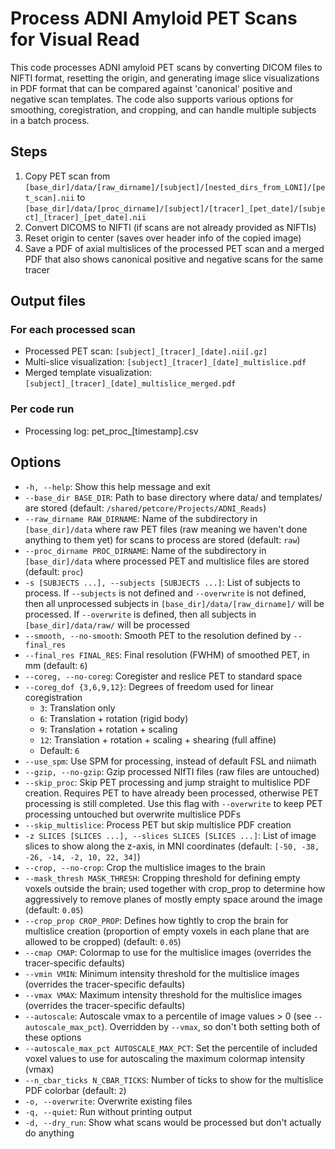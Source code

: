 # Process ADNI Amyloid PET Scans for Visual Read

This code processes ADNI amyloid PET scans by converting DICOM files to NIFTI format, resetting the origin, and generating image slice visualizations in PDF format that can be compared against 'canonical' positive and negative scan templates. The code also supports various options for smoothing, coregistration, and cropping, and can handle multiple subjects in a batch process.

## Steps
1. Copy PET scan from `[base_dir]/data/[raw_dirname]/[subject]/[nested_dirs_from_LONI]/[pet_scan].nii` to `[base_dir]/data/[proc_dirname]/[subject]/[tracer]_[pet_date]/[subject]_[tracer]_[pet_date].nii`
2. Convert DICOMS to NIFTI (if scans are not already provided as NIFTIs)
3. Reset origin to center (saves over header info of the copied image)
4. Save a PDF of axial multislices of the processed PET scan and a merged PDF that also shows canonical positive and negative scans for the same tracer

## Output files
### For each processed scan
- Processed PET scan: `[subject]_[tracer]_[date].nii[.gz]`
- Multi-slice visualization: `[subject]_[tracer]_[date]_multislice.pdf`
- Merged template visualization: `[subject]_[tracer]_[date]_multislice_merged.pdf`

### Per code run
- Processing log: pet_proc_[timestamp].csv

## Options
- `-h, --help`: Show this help message and exit
- `--base_dir BASE_DIR`: Path to base directory where data/ and templates/ are stored (default: `/shared/petcore/Projects/ADNI_Reads`)
- `--raw_dirname RAW_DIRNAME`: Name of the subdirectory in `[base_dir]/data` where raw PET files (raw meaning we haven't done anything to them yet) for scans to process are stored (default: `raw`)
- `--proc_dirname PROC_DIRNAME`: Name of the subdirectory in `[base_dir]/data` where processed PET and multislice files are stored (default: `proc`)
- `-s [SUBJECTS ...], --subjects [SUBJECTS ...]`: List of subjects to process. If `--subjects` is not defined and `--overwrite` is not defined, then all unprocessed subjects in `[base_dir]/data/[raw_dirname]/` will be processed. If `--overwrite` is defined, then all subjects in `[base_dir]/data/raw/` will be processed
- `--smooth, --no-smooth`: Smooth PET to the resolution defined by `--final_res`
- `--final_res FINAL_RES`: Final resolution (FWHM) of smoothed PET, in mm (default: `6`)
- `--coreg, --no-coreg`: Coregister and reslice PET to standard space
- `--coreg_dof {3,6,9,12}`: Degrees of freedom used for linear coregistration
  - `3`: Translation only
  - `6`: Translation + rotation (rigid body)
  - `9`: Translation + rotation + scaling
  - `12`: Translation + rotation + scaling + shearing (full affine)
  - Default: `6`
- `--use_spm`: Use SPM for processing, instead of default FSL and niimath
- `--gzip, --no-gzip`: Gzip processed NIfTI files (raw files are untouched)
- `--skip_proc`: Skip PET processing and jump straight to multislice PDF creation. Requires PET to have already been processed, otherwise PET processing is still completed. Use this flag with `--overwrite` to keep PET processing untouched but overwrite multislice PDFs
- `--skip_multislice`: Process PET but skip multislice PDF creation
- `-z SLICES [SLICES ...], --slices SLICES [SLICES ...]`: List of image slices to show along the z-axis, in MNI coordinates (default: `[-50, -38, -26, -14, -2, 10, 22, 34]`)
- `--crop, --no-crop`: Crop the multislice images to the brain
- `--mask_thresh MASK_THRESH`: Cropping threshold for defining empty voxels outside the brain; used together with crop_prop to determine how aggressively to remove planes of mostly empty space around the image (default: `0.05`)
- `--crop_prop CROP_PROP`: Defines how tightly to crop the brain for multislice creation (proportion of empty voxels in each plane that are allowed to be cropped) (default: `0.05`)
- `--cmap CMAP`: Colormap to use for the multislice images (overrides the tracer-specific defaults)
- `--vmin VMIN`: Minimum intensity threshold for the multislice images (overrides the tracer-specific defaults)
- `--vmax VMAX`: Maximum intensity threshold for the multislice images (overrides the tracer-specific defaults)
- `--autoscale`: Autoscale vmax to a percentile of image values > 0 (see `--autoscale_max_pct`). Overridden by `--vmax`, so don't both setting both of these options
- `--autoscale_max_pct AUTOSCALE_MAX_PCT`: Set the percentile of included voxel values to use for autoscaling the maximum colormap intensity (vmax)
- `--n_cbar_ticks N_CBAR_TICKS`: Number of ticks to show for the multislice PDF colorbar (default: `2`)
- `-o, --overwrite`: Overwrite existing files
- `-q, --quiet`: Run without printing output
- `-d, --dry_run`: Show what scans would be processed but don't actually do anything

